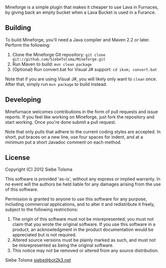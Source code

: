 Mineforge is a simple plugin that makes it cheaper to use Lava in Furnaces, by
giving back an empty bucket when a Lava Bucket is used in a Furance.

## Building

To build Mineforge, you'll need a Java compiler and Maven 2.2 or later. Perform
the following:

1. Clone the Mineforge Git repository:
   `git clone git://github.com/SiebeTolsma/Mineforge.git`
2. Run Maven to build:
   `mvn clean package`
3. (Optional) Run convert.bat for Visual J# support:
   `cd ikvm; convert.bat`

Note that if you are using Visual J#, you will likely only want to `clean` once.
After that, simply run `mvn package` to build instead.

## Developing

Minefurnace welcomes contributions in the form of pull requests and issue reports. 
If you feel like working on Mineforge, just fork the repository and start working. 
Once you're done submit a pull request.

Note that only pulls that adhere to the current coding styles are accepted. In 
short, put braces on a new line, use four spaces for indent, and at a minimum 
put a short Javadoc comment on each method.

## License

Copyright (C) 2012 Siebe Tolsma

This software is provided 'as-is', without any express or implied
warranty. In no event will the authors be held liable for any damages
arising from the use of this software.

Permission is granted to anyone to use this software for any purpose,
including commercial applications, and to alter it and redistribute it
freely, subject to the following restrictions:

1. The origin of this software must not be misrepresented; you must not
   claim that you wrote the original software. If you use this software
   in a product, an acknowledgment in the product documentation would be
   appreciated but is not required.
2. Altered source versions must be plainly marked as such, and must not be
   misrepresented as being the original software.
3. This notice may not be removed or altered from any source distribution.

Siebe Tolsma
siebe@bot2k3.net